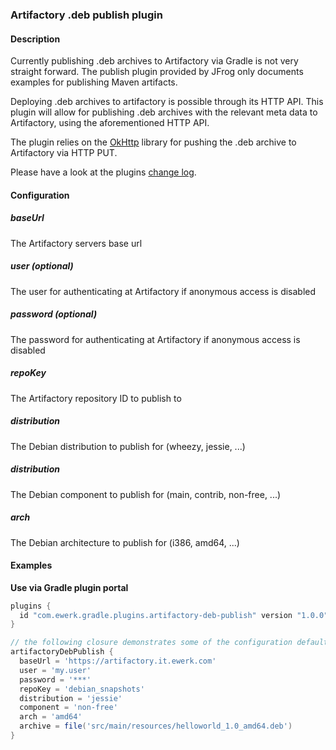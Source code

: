 ### Artifactory .deb publish plugin

#### Description

Currently publishing .deb archives to Artifactory via Gradle is not very straight forward. The 
publish plugin provided by JFrog only documents examples for publishing Maven artifacts.
 
Deploying .deb archives to artifactory is possible through its HTTP API. This plugin will allow
for publishing .deb archives with the relevant meta data to Artifactory, using the aforementioned
HTTP API.

The plugin relies on the [OkHttp](change_log.md) library for pushing the .deb archive to Artifactory
via HTTP PUT.

Please have a look at the plugins [change log](http://square.github.io/okhttp/).

#### Configuration

##### baseUrl
The Artifactory servers base url

##### user (optional)
The user for authenticating at Artifactory if anonymous access is disabled

##### password (optional)
The password for authenticating at Artifactory if anonymous access is disabled

##### repoKey
The Artifactory repository ID to publish to

##### distribution
The Debian distribution to publish for (wheezy, jessie, ...)

##### distribution
The Debian component to publish for (main, contrib, non-free, ...)

##### arch
The Debian architecture to publish for (i386, amd64, ...)

#### Examples

__Use via Gradle plugin portal__

```groovy
plugins {
  id "com.ewerk.gradle.plugins.artifactory-deb-publish" version "1.0.0"
}

// the following closure demonstrates some of the configuration defaults and is not necessary
artifactoryDebPublish {
  baseUrl = 'https://artifactory.it.ewerk.com'
  user = 'my.user'
  password = '***'
  repoKey = 'debian_snapshots'
  distribution = 'jessie'
  component = 'non-free'
  arch = 'amd64'
  archive = file('src/main/resources/helloworld_1.0_amd64.deb')
}
```